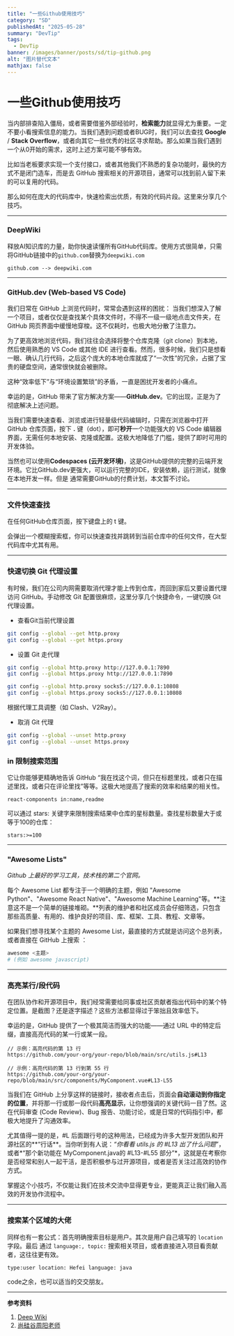 ```yaml
---
title: "一些Github使用技巧"  
category: "SD"  
publishedAt: "2025-05-28"  
summary: "DevTip"  
tags:  
  - DevTip
banner: /images/banner/posts/sd/tip-github.png
alt: "图片替代文本"  
mathjax: false
---
```


#  一些Github使用技巧



当内部排查陷入僵局，或者需要借鉴外部经验时，**检索能力**就显得尤为重要。一定不要小看搜索信息的能力。当我们遇到问题或者BUG时，我们可以去查找 **Google**  /  **Stack Overflow**，或者向其它一些优秀的社区寻求帮助。那么如果当我们遇到一个从0开始的需求，这时上述方案可能不够有效。

比如当老板要求实现一个支付接口，或者其他我们不熟悉的复杂功能时，最快的方式不是闭门造车，而是去 GitHub 搜索相关的开源项目，通常可以找到前人留下来的可以复用的代码。

那么如何在庞大的代码库中，快速检索出优质，有效的代码片段。这里来分享几个技巧。

---

### **DeepWiki**

释放AI知识库的力量，助你快速读懂所有GitHub代码库。使用方式很简单，只需将GitHub链接中的`github.com`替换为`deepwiki.com`

```shell
github.com --> deepwiki.com
```

---

### **GitHub.dev (Web-based VS Code)**

我们日常在 GitHub 上浏览代码时，常常会遇到这样的困扰： 当我们想深入了解一个项目，或者仅仅是查找某个具体文件时，不得不一级一级地点击文件夹，在 GitHub 网页界面中缓慢地穿梭。这不仅耗时，也极大地分散了注意力。

 为了更高效地浏览代码，我们往往会选择将整个仓库克隆（git clone）到本地，然后使用熟悉的 VS Code 或其他 IDE 进行查看。然而，很多时候，我们只是想看一眼、确认几行代码，之后这个庞大的本地仓库就成了“一次性”的冗余，占据了宝贵的硬盘空间，通常很快就会被删除。

这种“效率低下”与“环境设置繁琐”的矛盾，一直是困扰开发者的小痛点。

幸运的是，GitHub 带来了官方解决方案——**GitHub.dev**。它的出现，正是为了彻底解决上述问题。

当我们需要快速查看、浏览或进行轻量级代码编辑时，只需在浏览器中打开 GitHub 仓库页面，按下 **.** 键（dot），即可**秒开**一个功能强大的 VS Code 编辑器界面，无需任何本地安装、克隆或配置。这极大地降低了门槛，提供了即时可用的开发体验。



当然也可以使用**Codespaces (云开发环境)**，这是GitHub提供的完整的云端开发环境。它比GitHub.dev更强大，可以运行完整的IDE，安装依赖，运行测试，就像在本地开发一样。但是 通常需要GitHub的付费计划，本文暂不讨论。

---

### **文件快速查找** 

 在任何GitHub仓库页面，按下键盘上的 t 键。

会弹出一个模糊搜索框，你可以快速查找并跳转到当前仓库中的任何文件，在大型代码库中尤其有用。

---


### 快速切换 Git 代理设置

有时候，我们在公司内网需要取消代理才能上传到仓库，而回到家后又要设置代理访问 GitHub。手动修改 Git 配置很麻烦，这里分享几个快捷命令，一键切换 Git 代理设置。


- 查看Git当前代理设置
```bash
git config --global --get http.proxy
git config --global --get https.proxy
```

- 设置 Git 走代理
```bash
git config --global http.proxy http://127.0.0.1:7890
git config --global https.proxy http://127.0.0.1:7890

git config --global http.proxy socks5://127.0.0.1:10808
git config --global https.proxy socks5://127.0.0.1:10808 
```
根据代理工具调整（如 Clash、V2Ray）。

- 取消 Git 代理

```bash
git config --global --unset http.proxy
git config --global --unset https.proxy
```


###  **in 限制搜索范围**

它让你能够更精确地告诉 GitHub “我在找这个词，但只在标题里找，或者只在描述里找，或者只在评论里找”等等。这极大地提高了搜索的效率和结果的相关性。

```
react-components in:name,readme
```

可以通过 stars: 关键字来限制搜索结果中仓库的星标数量。查找星标数量大于或等于100的仓库：

```
stars:>=100
```

---

###  **"Awesome Lists"**

*Github 上最好的学习工具，技术栈的第二个官网。*

每个 Awesome List 都专注于一个明确的主题，例如 "Awesome Python"、"Awesome React Native"、"Awesome Machine Learning"等。**注意这不是一个简单的链接堆砌。**列表的维护者和社区成员会仔细筛选，只包含那些高质量、有用的、维护良好的项目、库、框架、工具、教程、文章等。

如果我们想寻找某个主题的 Awesome List，最直接的方式就是访问这个总列表，或者直接在 GitHub 上搜索 ：

```python
awesome <主题> 
# (例如 awesome javascript)
```

---

### **高亮某行/段代码**

在团队协作和开源项目中，我们经常需要给同事或社区贡献者指出代码中的某个特定位置。是截图？还是逐字描述？这些方法都显得过于笨拙且效率低下。

幸运的是，GitHub 提供了一个极其简洁而强大的功能——通过 URL 中的特定后缀，直接高亮代码的某一行或某一段。

```shell
// 示例：高亮代码的第 13 行
https://github.com/your-org/your-repo/blob/main/src/utils.js#L13

// 示例：高亮代码的第 13 行到第 55 行
https://github.com/your-org/your-repo/blob/main/src/components/MyComponent.vue#L13-L55
```



当我们在 GitHub 上分享这样的链接时，接收者点击后，页面会**自动滚动到你指定的位置**，并将那一行或那一段代码**高亮显示**，让你想强调的关键代码一目了然。这在代码审查 (Code Review)、Bug 报告、功能讨论，或是日常的代码指引中，都极大地提升了沟通效率。

尤其值得一提的是，#L 后面跟行号的这种用法，已经成为许多大型开发团队和开源社区的**“行话**。当你听到有人说：*“你看看 utils.js 的 #L13 出了什么问题*”，或者*“那个新功能在 MyComponent.java的 #L13-#L55 部分”*，这就是在考察你是否经常和别人一起干活，是否积极参与过开源项目，或者是否关注过高效的协作方式。

掌握这个小技巧，不仅能让我们在技术交流中显得更专业，更能真正让我们融入高效的开发协作流程中。

---

### **搜索某个区域的大佬**

同样也有一套公式：首先明确搜索目标是用户。其次是用户自己填写的 `location` 字段。最后 通过 `language:, topic:` 搜索相关项目，或者直接进入项目看贡献者，这往往更有效。

```
type:user location: Hefei language: java
```

code之余，也可以适当的交交朋友。



---

**参考资料**

1. [Deep Wiki](https://deepwiki.org/) 
2. [尚硅谷周阳老师](https://www.bilibili.com/video/BV18b411M7xz?spm_id_from=333.788.videopod.episodes&vd_source=e21e063e621dfddd56692c536c0b719f&p=113) 